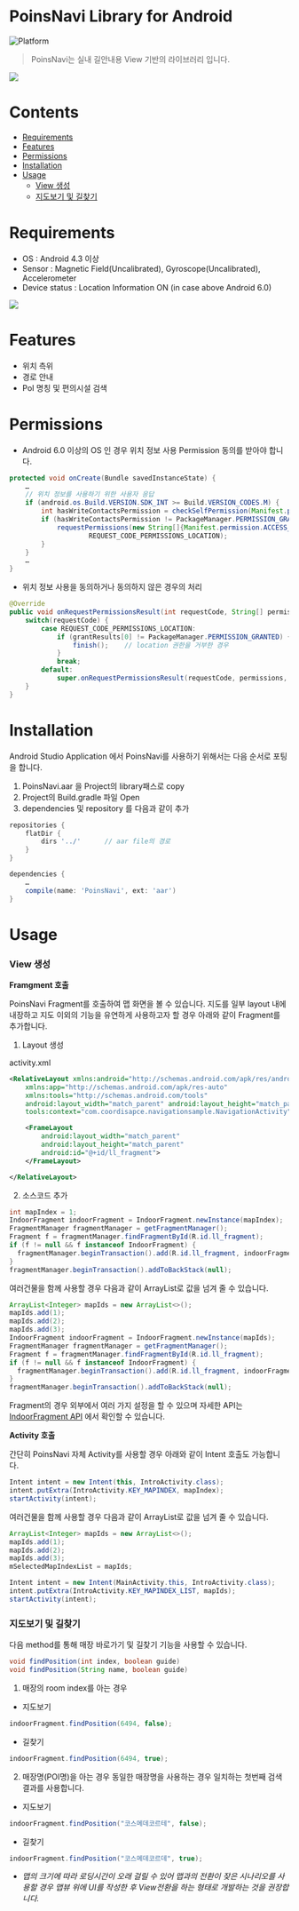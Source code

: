 # PoinsNavi Library for Android

![Platform](https://img.shields.io/badge/Platform-Android-lightgrey.svg)
> PoinsNavi는 실내 길안내용 View 기반의 라이브러리 입니다.

![](https://dl.dropboxusercontent.com/s/gy879vgco3rqn0u/android_main.png)

# Contents
* [Requirements](#requirements)
* [Features](#features)
* [Permissions](#permissions)
* [Installation](#installation)
* [Usage](#usage)
  * [View 생성](#view-생성)
  * [지도보기 및 길찾기](#지도보기-및-길찾기)

# Requirements

* OS : Android 4.3 이상
* Sensor : Magnetic Field(Uncalibrated), Gyroscope(Uncalibrated), Accelerometer
* Device status : Location Information ON (in case above Android 6.0)

![](https://dl.dropboxusercontent.com/s/w4hezv4q6rpeodi/locationInfo.png)

# Features

* 위치 측위
* 경로 안내
* PoI 명칭 및 편의시설 검색

# Permissions

* Android 6.0 이상의 OS 인 경우 위치 정보 사용 Permission 동의를 받아야 합니다. 
```Java
protected void onCreate(Bundle savedInstanceState) {
	…
    // 위치 정보를 사용하기 위한 사용자 응답 
    if (android.os.Build.VERSION.SDK_INT >= Build.VERSION_CODES.M) {
        int hasWriteContactsPermission = checkSelfPermission(Manifest.permission.ACCESS_FINE_LOCATION);
        if (hasWriteContactsPermission != PackageManager.PERMISSION_GRANTED) {
            requestPermissions(new String[]{Manifest.permission.ACCESS_FINE_LOCATION},
                    REQUEST_CODE_PERMISSIONS_LOCATION);
        }
    }
    …
}
```

* 위치 정보 사용을 동의하거나 동의하지 않은 경우의 처리 
```java
@Override
public void onRequestPermissionsResult(int requestCode, String[] permissions, int[] grantResults) {
    switch(requestCode) {
        case REQUEST_CODE_PERMISSIONS_LOCATION:
            if (grantResults[0] != PackageManager.PERMISSION_GRANTED) {
                finish();    // location 권한을 거부한 경우
            }
            break;
        default:
            super.onRequestPermissionsResult(requestCode, permissions, grantResults);
    }
}
```

# Installation

Android Studio Application 에서 PoinsNavi를 사용하기 위해서는 다음 순서로 포팅을 합니다. 
1. PoinsNavi.aar 을 Project의 library패스로 copy 
2. Project의 Build.gradle 파일 Open 
3. dependencies 및 repository 를 다음과 같이 추가 
```gradle
repositories {
    flatDir {
        dirs '../'		// aar file의 경로 
    }
}

dependencies {
    …
    compile(name: 'PoinsNavi', ext: 'aar')
}
```

# Usage

### View 생성

__Framgment 호출__

PoinsNavi Fragment를 호출하여 맵 화면을 볼 수 있습니다.
지도를 일부 layout 내에 내장하고 지도 이외의 기능을 유연하게 사용하고자 할 경우 아래와 같이 Fragment를 추가합니다. 
1. Layout 생성

activity.xml
```xml
<RelativeLayout xmlns:android="http://schemas.android.com/apk/res/android"
    xmlns:app="http://schemas.android.com/apk/res-auto"
    xmlns:tools="http://schemas.android.com/tools"
    android:layout_width="match_parent" android:layout_height="match_parent"
    tools:context="com.coordisapce.navigationsample.NavigationActivity">

    <FrameLayout
        android:layout_width="match_parent"
        android:layout_height="match_parent"
        android:id="@+id/ll_fragment">
    </FrameLayout>

</RelativeLayout>
```

2. 소스코드 추가

```java
int mapIndex = 1;
IndoorFragment indoorFragment = IndoorFragment.newInstance(mapIndex);
FragmentManager fragmentManager = getFragmentManager();
Fragment f = fragmentManager.findFragmentById(R.id.ll_fragment);
if (f != null && f instanceof IndoorFragment) {
  fragmentManager.beginTransaction().add(R.id.ll_fragment, indoorFragment).commit();
}
fragmentManager.beginTransaction().addToBackStack(null);
```

여러건물을 함께 사용할 경우 다음과 같이 ArrayList로 값을 넘겨 줄 수 있습니다.
```java
ArrayList<Integer> mapIds = new ArrayList<>();
mapIds.add(1);
mapIds.add(2);
mapIds.add(3);
IndoorFragment indoorFragment = IndoorFragment.newInstance(mapIds);
FragmentManager fragmentManager = getFragmentManager();
Fragment f = fragmentManager.findFragmentById(R.id.ll_fragment);
if (f != null && f instanceof IndoorFragment) {
  fragmentManager.beginTransaction().add(R.id.ll_fragment, indoorFragment).commit();
}
fragmentManager.beginTransaction().addToBackStack(null);
```

Fragment의 경우 외부에서 여러 가지 설정을 할 수 있으며 자세한 API는 [IndoorFragment API](#indoorfragment-api) 에서 확인할 수 있습니다. 

__Activity 호출__

간단히 PoinsNavi 자체 Activity를 사용할 경우 아래와 같이 Intent 호출도 가능합니다.
```java
Intent intent = new Intent(this, IntroActivity.class);
intent.putExtra(IntroActivity.KEY_MAPINDEX, mapIndex);
startActivity(intent);
```

여러건물을 함께 사용할 경우 다음과 같이 ArrayList로 값을 넘겨 줄 수 있습니다.
```java
ArrayList<Integer> mapIds = new ArrayList<>();
mapIds.add(1);
mapIds.add(2);
mapIds.add(3);
mSelectedMapIndexList = mapIds;

Intent intent = new Intent(MainActivity.this, IntroActivity.class);
intent.putExtra(IntroActivity.KEY_MAPINDEX_LIST, mapIds);
startActivity(intent);
```

### 지도보기 및 길찾기

다음 method를 통해 매장 바로가기 및 길찾기 기능을 사용할 수 있습니다.
```java
void findPosition(int index, boolean guide) 
void findPosition(String name, boolean guide) 
```
1. 매장의 room index를 아는 경우

* 지도보기
```java
indoorFragment.findPosition(6494, false);
```
* 길찾기
```java
indoorFragment.findPosition(6494, true);
```

2. 매장명(POI명)을 아는 경우
동일한 매장명을 사용하는 경우 일치하는 첫번째 검색 결과를 사용합니다.

* 지도보기
```java
indoorFragment.findPosition("코스메데코르테", false);
```

* 길찾기
```java
indoorFragment.findPosition("코스메데코르데", true);
```

* _맵의 크기에 따라 로딩시간이 오래 걸릴 수 있어 맵과의 전환이 잦은 시나리오를 사용할 경우 맵뷰 위에 UI를 작성한 후 View전환을 하는 형태로 개발하는 것을 권장합니다._
